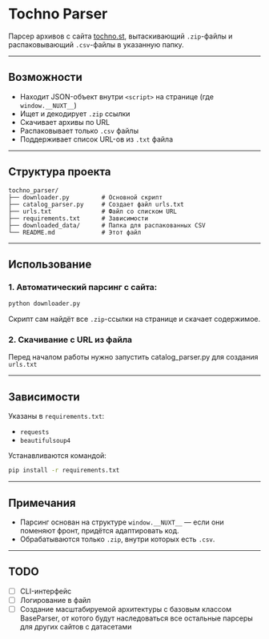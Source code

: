 # Tochno Parser 

Парсер архивов с сайта [tochno.st](https://tochno.st/datasets/), вытаскивающий `.zip`-файлы и распаковывающий `.csv`-файлы в указанную папку.

---

##  Возможности

- Находит JSON-объект внутри `<script>` на странице (где `window.__NUXT__`)
- Ищет и декодирует `.zip` ссылки
- Скачивает архивы по URL
- Распаковывает только `.csv` файлы
- Поддерживает список URL-ов из `.txt` файла

---

##  Структура проекта

```
tochno_parser/
├── downloader.py         # Основной скрипт
├── catalog_parser.py     # Создает файл urls.txt
├── urls.txt              # Файл со списком URL
├── requirements.txt      # Зависимости
├── downloaded_data/      # Папка для распакованных CSV
└── README.md             # Этот файл
```

---

## Использование

###  1. Автоматический парсинг с сайта:

```bash
python downloader.py
```

Скрипт сам найдёт все `.zip`-ссылки на странице и скачает содержимое.

###  2. Скачивание с URL из файла

Перед началом работы нужно запустить catalog_parser.py для создания `urls.txt`

---

##  Зависимости

Указаны в `requirements.txt`:

- `requests`
- `beautifulsoup4`

Устанавливаются командой:

```bash
pip install -r requirements.txt
```

---

##  Примечания

- Парсинг основан на структуре `window.__NUXT__` — если они поменяют фронт, придётся адаптировать код.
- Обрабатываются только `.zip`, внутри которых есть `.csv`.

---

##  TODO

- [ ] CLI-интерфейс
- [ ] Логирование в файл
- [ ] Создание масштабируемой архитектуры с базовым классом BaseParser, от котого будут наследоваться все остальные парсеры для других сайтов с датасетами
